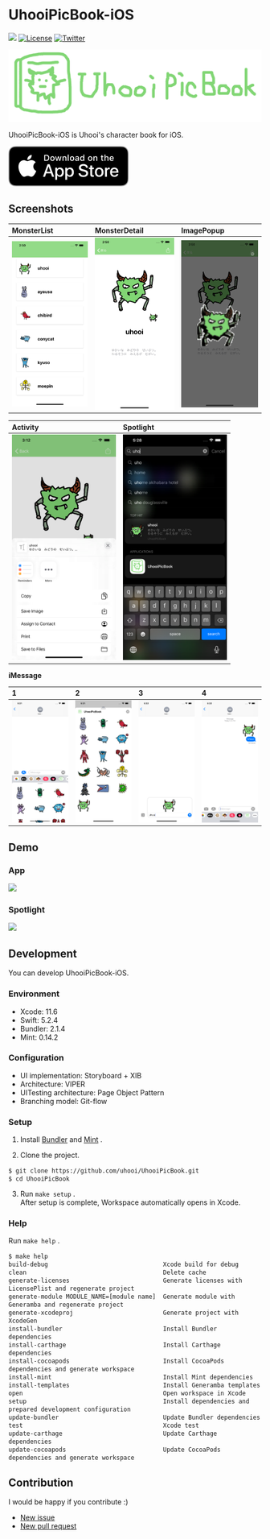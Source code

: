 # UhooiPicBook-iOS

[![](https://github.com/uhooi/UhooiPicBook/workflows/CI/badge.svg)](https://github.com/uhooi/UhooiPicBook/actions?query=workflow%3ACI)
[![License](https://img.shields.io/github/license/uhooi/UhooiPicBook)](https://github.com/uhooi/UhooiPicBook/blob/master/LICENSE)
[![Twitter](https://img.shields.io/twitter/url?style=social&url=https%3A%2F%2Ftwitter.com%2Fthe_uhooi)](https://twitter.com/the_uhooi)

![Logo](./Docs/Logo.png)

UhooiPicBook-iOS is Uhooi's character book for iOS.

[![Download_on_the_App_Store_Badge](./Docs/Download_on_the_App_Store_Badge_US-UK_RGB_blk_092917.svg)](https://apps.apple.com/jp/app/id1501657213)

## Screenshots

|MonsterList|MonsterDetail|ImagePopup|
|:--|:--|:--|
|<img src="./Docs/Screenshots/MonsterList.png" width="207">|<img src="./Docs/Screenshots/MonsterDetail.png" width="207">|<img src="./Docs/Screenshots/ImagePopup.png" width="207">|

|Activity|Spotlight|
|:--|:--|
|<img src="./Docs/Screenshots/Activity.png" width="207">|<img src="./Docs/Screenshots/Spotlight.png" width="207">|

__iMessage__

|1|2|3|4|
|:--|:--|:--|:--|
|<img src="./Docs/Screenshots/iMessage1.png" width="207">|<img src="./Docs/Screenshots/iMessage2.png" width="207">|<img src="./Docs/Screenshots/iMessage3.png" width="207">|<img src="./Docs/Screenshots/iMessage4.png" width="207">|

## Demo

### App

<img src="./Docs/Demo/Normal.gif" width="207">

### Spotlight

<img src="./Docs/Demo/Spotlight.gif" width="207">

## Development

You can develop UhooiPicBook-iOS.

### Environment

- Xcode: 11.6
- Swift: 5.2.4
- Bundler: 2.1.4
- Mint: 0.14.2

### Configuration

- UI implementation: Storyboard + XIB
- Architecture: VIPER
- UITesting architecture: Page Object Pattern
- Branching model: Git-flow

### Setup

1. Install [Bundler](https://github.com/rubygems/bundler) and [Mint](https://github.com/yonaskolb/Mint) .

2. Clone the project.

```
$ git clone https://github.com/uhooi/UhooiPicBook.git
$ cd UhooiPicBook
```

3. Run `make setup` .  
After setup is complete, Workspace automatically opens in Xcode.

### Help

Run `make help` .

```
$ make help
build-debug                                Xcode build for debug
clean                                      Delete cache
generate-licenses                          Generate licenses with LicensePlist and regenerate project
generate-module MODULE_NAME=[module name]  Generate module with Generamba and regenerate project
generate-xcodeproj                         Generate project with XcodeGen
install-bundler                            Install Bundler dependencies
install-carthage                           Install Carthage dependencies
install-cocoapods                          Install CocoaPods dependencies and generate workspace
install-mint                               Install Mint dependencies
install-templates                          Install Generamba templates
open                                       Open workspace in Xcode
setup                                      Install dependencies and prepared development configuration
update-bundler                             Update Bundler dependencies
test                                       Xcode test
update-carthage                            Update Carthage dependencies
update-cocoapods                           Update CocoaPods dependencies and generate workspace
```

## Contribution

I would be happy if you contribute :)

- [New issue](https://github.com/uhooi/UhooiPicBook/issues/new)
- [New pull request](https://github.com/uhooi/UhooiPicBook/compare)
